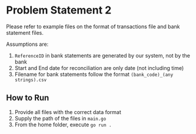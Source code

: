 # Problem Statement 2

Please refer to example files on the format of transactions file and bank statement files.

Assumptions are:
1. `ReferenceID` in bank statements are generated by our system, not by the bank
1. Start and End date for reconciliation are only date (not including time)
1. Filename for bank statements follow the format `(bank_code)_(any strings).csv`

## How to Run
1. Provide all files with the correct data format
1. Supply the path of the files in `main.go`
1. From the home folder, execute `go run .`
